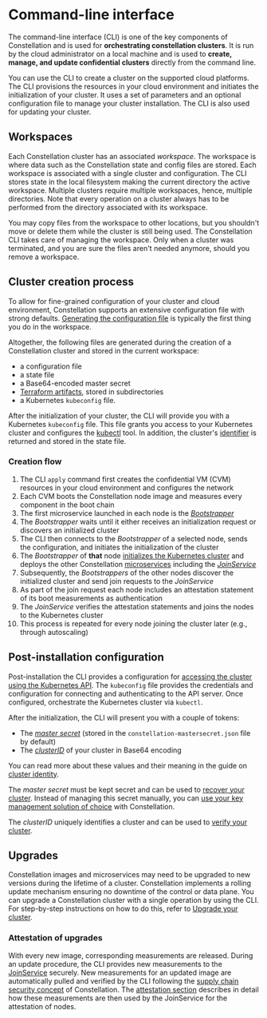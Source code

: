 # Command-line interface

The command-line interface (CLI) is one of the key components of Constellation and is used for **orchestrating constellation clusters**. It is run by the cloud administrator on a local machine and is used to **create, manage, and update confidential clusters** directly from the command line.

You can use the CLI to create a cluster on the supported cloud platforms.
The CLI provisions the resources in your cloud environment and initiates the initialization of your cluster.
It uses a set of parameters and an optional configuration file to manage your cluster installation.
The CLI is also used for updating your cluster.

## Workspaces

Each Constellation cluster has an associated _workspace_.
The workspace is where data such as the Constellation state and config files are stored.
Each workspace is associated with a single cluster and configuration.
The CLI stores state in the local filesystem making the current directory the active workspace.
Multiple clusters require multiple workspaces, hence, multiple directories.
Note that every operation on a cluster always has to be performed from the directory associated with its workspace.

You may copy files from the workspace to other locations,
but you shouldn't move or delete them while the cluster is still being used.
The Constellation CLI takes care of managing the workspace.
Only when a cluster was terminated, and you are sure the files aren't needed anymore, should you remove a workspace.

## Cluster creation process

To allow for fine-grained configuration of your cluster and cloud environment, Constellation supports an extensive configuration file with strong defaults. [Generating the configuration file](../../workflows/config.md) is typically the first thing you do in the workspace.

Altogether, the following files are generated during the creation of a Constellation cluster and stored in the current workspace:

- a configuration file
- a state file
- a Base64-encoded master secret
- [Terraform artifacts](../../reference/terraform.md), stored in subdirectories
- a Kubernetes `kubeconfig` file.

After the initialization of your cluster, the CLI will provide you with a Kubernetes `kubeconfig` file.
This file grants you access to your Kubernetes cluster and configures the [kubectl](https://kubernetes.io/docs/concepts/configuration/organize-cluster-access-kubeconfig/) tool.
In addition, the cluster's [identifier](../old/orchestration.md#post-installation-configuration) is returned and stored in the state file.

### Creation flow

1. The CLI `apply` command first creates the confidential VM (CVM) resources in your cloud environment and configures the network
2. Each CVM boots the Constellation node image and measures every component in the boot chain
3. The first microservice launched in each node is the [_Bootstrapper_](../old/microservices.md#bootstrapper)
4. The _Bootstrapper_ waits until it either receives an initialization request or discovers an initialized cluster
5. The CLI then connects to the _Bootstrapper_ of a selected node, sends the configuration, and initiates the initialization of the cluster
6. The _Bootstrapper_ of **that** node [initializes the Kubernetes cluster](../old/microservices.md#bootstrapper) and deploys the other Constellation [microservices](microservices.md) including the [_JoinService_](microservices.md#joinservice)
7. Subsequently, the _Bootstrappers_ of the other nodes discover the initialized cluster and send join requests to the _JoinService_
8. As part of the join request each node includes an attestation statement of its boot measurements as authentication
9. The _JoinService_ verifies the attestation statements and joins the nodes to the Kubernetes cluster
10. This process is repeated for every node joining the cluster later (e.g., through autoscaling)

## Post-installation configuration

Post-installation the CLI provides a configuration for [accessing the cluster using the Kubernetes API](https://kubernetes.io/docs/tasks/administer-cluster/access-cluster-api/).
The `kubeconfig` file provides the credentials and configuration for connecting and authenticating to the API server.
Once configured, orchestrate the Kubernetes cluster via `kubectl`.

After the initialization, the CLI will present you with a couple of tokens:

- The [_master secret_](../old/keys.md#master-secret) (stored in the `constellation-mastersecret.json` file by default)
- The [_clusterID_](../old/keys.md#cluster-identity) of your cluster in Base64 encoding

You can read more about these values and their meaning in the guide on [cluster identity](../old/keys.md#cluster-identity).

The _master secret_ must be kept secret and can be used to [recover your cluster](../../workflows/recovery.md).
Instead of managing this secret manually, you can [use your key management solution of choice](../old/keys.md#user-managed-key-management) with Constellation.

The _clusterID_ uniquely identifies a cluster and can be used to [verify your cluster](../../workflows/verify-cluster.md).

## Upgrades

Constellation images and microservices may need to be upgraded to new versions during the lifetime of a cluster.
Constellation implements a rolling update mechanism ensuring no downtime of the control or data plane.
You can upgrade a Constellation cluster with a single operation by using the CLI.
For step-by-step instructions on how to do this, refer to [Upgrade your cluster](../../workflows/upgrade.md).

### Attestation of upgrades

With every new image, corresponding measurements are released.
During an update procedure, the CLI provides new measurements to the [JoinService](../old/microservices.md#joinservice) securely.
New measurements for an updated image are automatically pulled and verified by the CLI following the [supply chain security concept](../old/attestation.md#chain-of-trust) of Constellation.
The [attestation section](../old/attestation.md#cluster-facing-attestation) describes in detail how these measurements are then used by the JoinService for the attestation of nodes.

<!-- soon: As the [builds of the Constellation images are reproducible](attestation.md#chain-of-trust), the updated measurements are auditable by the customer. -->
